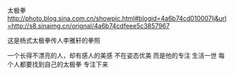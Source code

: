 太极拳
http://photo.blog.sina.com.cn/showpic.html#blogid=4a6b74cd010007lj&url=http://s8.sinaimg.cn/orignal/4a6b74cdfeee5c3857967
 
 
 
这是杨式太极拳传人李雅轩的拳照
 
一个长得不漂亮的人，却有感人的美感
不在姿态优美 而是他的专注
生活一世
每个人都要找到自己的太极拳 专注下来
